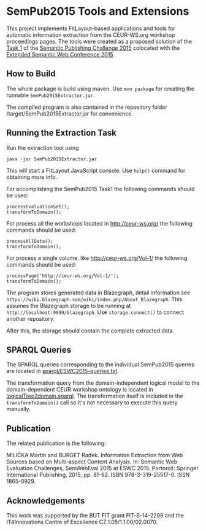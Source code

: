 SemPub2015 Tools and Extensions
===============================

This project implements FitLayout-based applications and tools for automatic information extraction from the CEUR-WS.org workshop proceedings pages. The tools were created as a proposed solution of the 
[Task 1](https://github.com/ceurws/lod/wiki/Task1) of the [Semantic Publishing Challenge 2015](https://github.com/ceurws/lod/wiki/SemPub2015) colocated with the [Extended Semantic Web Conference 2015](http://2015.eswc-conferences.org/).

How to Build
------------

The whole package is build using maven. Use `mvn package` for creating the runnable `SemPub2015Extractor.jar`.

The compiled program is also contained in the repository folder /target/SemPub2015Extractor.jar for convenience.


Running the Extraction Task
---------------------------

Run the extraction tool using
```
java -jar SemPub2015Extractor.jar
```

This will start a FitLayout JavaScript console. Use `help()` command for obtaining more info.

For accomplishing the SemPub2015 Task1 the following commands should be used:
```
processEvaluationSet();
transformToDomain();
```

For process all the workshops located in http://ceur-ws.org/ the following commands should be used:
```
processAllData();
transformToDomain();
```

For process a single volume, like http://ceur-ws.org/Vol-1/ the following commands should be used:
```
processPage('http://ceur-ws.org/Vol-1/');
transformToDomain();
```

The program stores generated data in Blazegraph, detail information see `https://wiki.blazegraph.com/wiki/index.php/About_Blazegraph`. This assumes the Blazegraph storage to be running at `http://localhost:9999/blazegraph`. Use `storage.connect()` to connect another repository.

After this, the storage should contain the complete extracted data.



SPARQL Queries
--------------
The SPARQL queries corresponding to the individual SemPub2015 queries are located in [sparql/ESWC2015-queries.txt](https://github.com/FitLayout/ToolsEswc/blob/master/sparql/ESWC2015-queries.txt).

The transformation query from the domain-independent logical model to the domain-dependent CEUR workshop ontology is located in [logicalTree2domain.sparql](https://github.com/FitLayout/ToolsEswc/blob/master/src/main/resources/sparql/logicalTree2domain.sparql). The transformation itself is included in the `transformToDomain()` call so it's not necessary to execute this query manually.

Publication
-----------
The related publication is the following:

MILIČKA Martin and BURGET Radek. Information Extraction from Web Sources based on Multi-aspect Content Analysis. In: Semantic Web Evaluation Challenges, SemWebEval 2015 at ESWC 2015. Portorož: Springer International Publishing, 2015, pp. 81-92. ISBN 978-3-319-25517-0. ISSN 1865-0929.

Acknowledgements
----------------
This work was supported by the BUT FIT grant FIT-S-14-2299 and the IT4Innovations Centre of Excellence CZ.1.05/1.1.00/02.0070.
